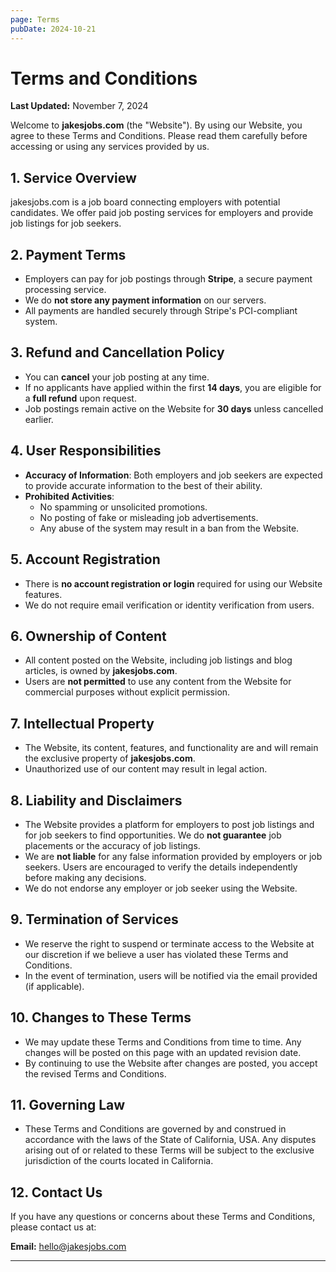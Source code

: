 ```yaml
---
page: Terms
pubDate: 2024-10-21
---
```

# Terms and Conditions

**Last Updated:** November 7, 2024

Welcome to **jakesjobs.com** (the "Website"). By using our Website, you agree to these Terms and Conditions. Please read them carefully before accessing or using any services provided by us.

## 1. **Service Overview**

jakesjobs.com is a job board connecting employers with potential candidates. We offer paid job posting services for employers and provide job listings for job seekers.

## 2. **Payment Terms**

- Employers can pay for job postings through **Stripe**, a secure payment processing service.
- We do **not store any payment information** on our servers.
- All payments are handled securely through Stripe's PCI-compliant system.

## 3. **Refund and Cancellation Policy**

- You can **cancel** your job posting at any time.
- If no applicants have applied within the first **14 days**, you are eligible for a **full refund** upon request.
- Job postings remain active on the Website for **30 days** unless cancelled earlier.

## 4. **User Responsibilities**

- **Accuracy of Information**: Both employers and job seekers are expected to provide accurate information to the best of their ability.
- **Prohibited Activities**:
  - No spamming or unsolicited promotions.
  - No posting of fake or misleading job advertisements.
  - Any abuse of the system may result in a ban from the Website.

## 5. **Account Registration**

- There is **no account registration or login** required for using our Website features.
- We do not require email verification or identity verification from users.

## 6. **Ownership of Content**

- All content posted on the Website, including job listings and blog articles, is owned by **jakesjobs.com**.
- Users are **not permitted** to use any content from the Website for commercial purposes without explicit permission.

## 7. **Intellectual Property**

- The Website, its content, features, and functionality are and will remain the exclusive property of **jakesjobs.com**.
- Unauthorized use of our content may result in legal action.

## 8. **Liability and Disclaimers**

- The Website provides a platform for employers to post job listings and for job seekers to find opportunities. We do **not guarantee** job placements or the accuracy of job listings.
- We are **not liable** for any false information provided by employers or job seekers. Users are encouraged to verify the details independently before making any decisions.
- We do not endorse any employer or job seeker using the Website.

## 9. **Termination of Services**

- We reserve the right to suspend or terminate access to the Website at our discretion if we believe a user has violated these Terms and Conditions.
- In the event of termination, users will be notified via the email provided (if applicable).

## 10. **Changes to These Terms**

- We may update these Terms and Conditions from time to time. Any changes will be posted on this page with an updated revision date.
- By continuing to use the Website after changes are posted, you accept the revised Terms and Conditions.

## 11. **Governing Law**

- These Terms and Conditions are governed by and construed in accordance with the laws of the State of California, USA. Any disputes arising out of or related to these Terms will be subject to the exclusive jurisdiction of the courts located in California.

## 12. **Contact Us**

If you have any questions or concerns about these Terms and Conditions, please contact us at:

**Email:** [hello@jakesjobs.com](mailto:hello@jakesjobs.com)  

---

